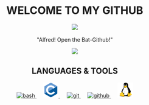 <div align="center">

# WELCOME TO MY GITHUB

![](https://media.tenor.com/tHss08AyS24AAAAC/batman-the-dark-knight.gif)

<p>"Alfred! Open the Bat-Github!"</p>

![](https://komarev.com/ghpvc/?username=lanceleau02&color=grey)

## LANGUAGES & TOOLS

<p>

<a href="https://www.gnu.org/software/bash/" target="_blank"> <img src="https://upload.wikimedia.org/wikipedia/commons/thumb/4/4b/Bash_Logo_Colored.svg/1200px-Bash_Logo_Colored.svg.png" alt="bash" width="40" height="40"/> </a>
&emsp;
<a href="https://www.cprogramming.com/" target="_blank"> <img src="https://raw.githubusercontent.com/devicons/devicon/master/icons/c/c-original.svg" alt="c" width="40" height="40"/> </a>
&emsp;
<a href="https://git-scm.com/" target="_blank"> <img src="https://www.vectorlogo.zone/logos/git-scm/git-scm-icon.svg" alt="git" width="40" height="40"/> </a>
&emsp;
<a href="https://github.com" target="_blank"> <img src="https://upload.wikimedia.org/wikipedia/commons/9/91/Octicons-mark-github.svg" alt="github" width="40" height="40"/> </a>
&emsp;
<a href="https://www.linux.org/" target="_blank"> <img src="https://raw.githubusercontent.com/devicons/devicon/master/icons/linux/linux-original.svg" alt="linux" width="40" height="40"/> </a>

</p>

</div>
